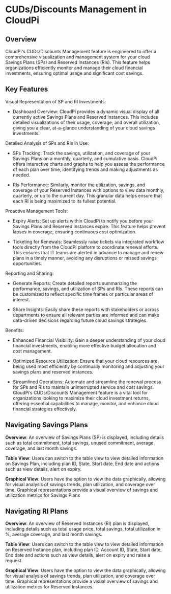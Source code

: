 # CUDs/Discounts Management in CloudPi 
## Overview 
CloudPi's CUDs/Discounts Management feature is engineered to offer a comprehensive 
visualization and management system for your cloud Savings Plans (SPs) and Reserved 
Instances (RIs). This feature helps organizations efficiently monitor and manage their cloud 
financial investments, ensuring optimal usage and significant cost savings.

## Key Features 
 
Visual Representation of SP and RI Investments:

- Dashboard Overview: CloudPi provides a dynamic visual display of all currently active Savings Plans and Reserved Instances. This includes detailed visualizations of their usage, 
coverage, and overall utilization, giving you a clear, at-a-glance understanding of your cloud 
savings investments. 
 
Detailed Analysis of SPs and RIs in Use: 

 - SPs Tracking: Track the savings, utilization, and coverage of your Savings Plans on a 
monthly, quarterly, and cumulative basis. CloudPi offers interactive charts and graphs to 
help you assess the performance of each plan over time, identifying trends and making 
adjustments as needed. 

 - RIs Performance: Similarly, monitor the utilization, savings, and coverage of your Reserved 
Instances with options to view data monthly, quarterly, or up to the current day. This 
granular data helps ensure that each RI is being maximized to its fullest potential. 
 
Proactive Management Tools: 

- Expiry Alerts: Set up alerts within CloudPi to notify you before your Savings Plans and 
Reserved Instances expire. This feature helps prevent lapses in coverage, ensuring 
continuous cost optimization. 

- Ticketing for Renewals: Seamlessly raise tickets via integrated workflow tools directly from 
the CloudPi platform to coordinate renewal efforts. This ensures that IT teams are alerted in 
advance to manage and renew plans in a timely manner, avoiding any disruptions or missed 
savings opportunities. 
 
Reporting and Sharing: 

- Generate Reports: Create detailed reports summarizing the performance, savings, and 
utilization of SPs and RIs. These reports can be customized to reflect specific time frames or 
particular areas of interest. 

- Share Insights: Easily share these reports with stakeholders or across departments to 
ensure all relevant parties are informed and can make data-driven decisions regarding 
future cloud savings strategies. 
 
Benefits:

- Enhanced Financial Visibility: Gain a deeper understanding of your cloud financial 
investments, enabling more effective budget allocation and cost management. 

- Optimized Resource Utilization: Ensure that your cloud resources are being used most 
efficiently by continually monitoring and adjusting your savings plans and reserved 
instances. 

- Streamlined Operations: Automate and streamline the renewal process for SPs and RIs to 
maintain uninterrupted service and cost savings.
CloudPi’s CUDs/Discounts Management feature is a vital tool for organizations looking to 
maximize their cloud investment returns, offering essential capabilities to manage, monitor, 
and enhance cloud financial strategies effectively.

## Navigating Savings Plans 

**Overview**: An overview of Savings Plans (SP) is displayed, including details such as total 
commitment, total savings, unused commitment, average coverage, and last month savings. 

**Table View**: Users can switch to the table view to view detailed information on Savings Plan, 
including plan ID, State, Start date, End date and actions such as view details, alert on 
expiry.

**Graphical View**: Users have the option to view the data graphically, allowing for visual 
analysis of savings trends, plan utilization, and coverage over time. Graphical 
representations provide a visual overview of savings and utilization metrics for Savings 
Plans

## Navigating RI Plans 

**Overview**: An overview of Reserved Instances (RI) plan is displayed, including details such as 
total usage price, total savings, total utilization in %, average coverage, and last month 
savings. 

**Table View**: Users can switch to the table view to view detailed information on Reserved 
Instance plan, including plan ID, Account ID, State, Start date, End date and actions such as 
view details, alert on expiry and raise a request. 

**Graphical View**: Users have the option to view the data graphically, allowing for visual 
analysis of savings trends, plan utilization, and coverage over time. Graphical 
representations provide a visual overview of savings and utilization metrics for Reserved 
Instances.